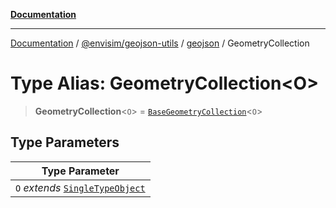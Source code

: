 [**Documentation**](../../../../README.md)

---

[Documentation](../../../../README.md) / [@envisim/geojson-utils](../../README.md) / [geojson](../README.md) / GeometryCollection

# Type Alias: GeometryCollection\<O\>

> **GeometryCollection**\<`O`\> = [`BaseGeometryCollection`](../interfaces/BaseGeometryCollection.md)\<`O`\>

## Type Parameters

| Type Parameter                                          |
| ------------------------------------------------------- |
| `O` _extends_ [`SingleTypeObject`](SingleTypeObject.md) |
